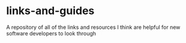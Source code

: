 # links-and-guides
A repository of all of the links and resources I think are helpful for new software developers to look through

